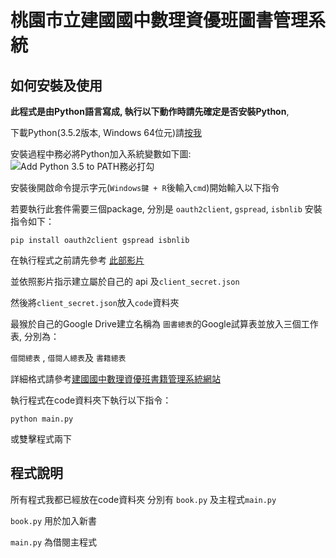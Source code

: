 # 桃園市立建國國中數理資優班圖書管理系統
## 如何安裝及使用
**此程式是由Python語言寫成, 執行以下動作時請先確定是否安裝Python**,

下載Python(3.5.2版本, Windows 64位元)請[按我](https://www.python.org/ftp/python/3.5.2/python-3.5.2-amd64.exe)

安裝過程中務必將Python加入系統變數如下圖:
![Add Python 3.5 to PATH務必打勾](https://i.imgur.com/zDTWF.jpg)

安裝後開啟命令提示字元(`Windows鍵 + R`後輸入`cmd`)開始輸入以下指令

若要執行此套件需要三個package, 分別是 `oauth2client`, `gspread`, `isbnlib` 安裝指令如下：

    pip install oauth2client gspread isbnlib

在執行程式之前請先參考
[此部影片](http://www.youtube.com/watch?v=https://youtu.be/vISRn5qFrkM?t=13s)

並依照影片指示建立屬於自己的 api 及`client_secret.json`

然後將`client_secret.json`放入`code`資料夾

最猴於自己的Google Drive建立名稱為 `圖書總表`的Google試算表並放入三個工作表, 分別為：

`借閱總表` , `借閱人總表`及 `書籍總表`

詳細格式請參考[建國國中數理資優班書籍管理系統網站](https://sites.google.com/view/ckjhsmath-book/%E5%9C%96%E6%9B%B8%E7%B8%BD%E8%A1%A8)

執行程式在code資料夾下執行以下指令：

    python main.py

或雙擊程式兩下

## 程式說明

所有程式我都已經放在code資料夾 分別有 `book.py` 及主程式`main.py`

`book.py` 用於加入新書

`main.py` 為借閱主程式
